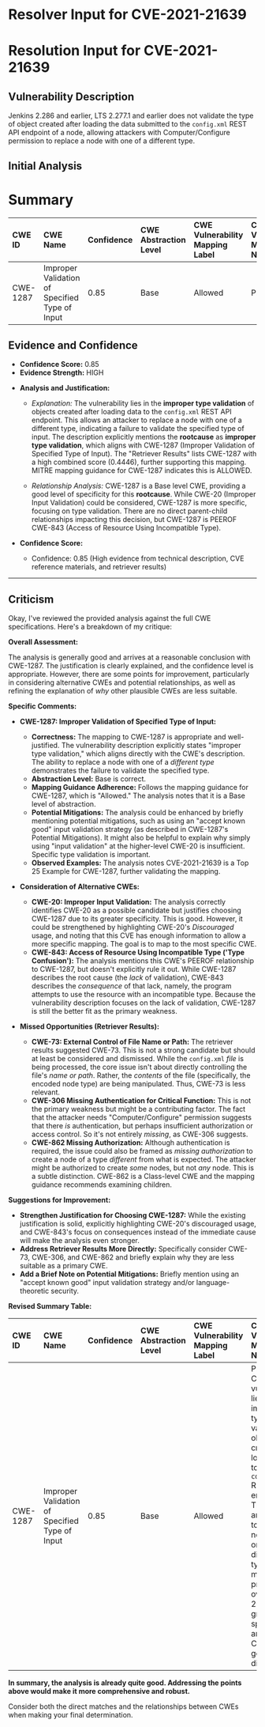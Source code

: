 # Resolver Input for CVE-2021-21639

# Resolution Input for CVE-2021-21639

## Vulnerability Description
Jenkins 2.286 and earlier, LTS 2.277.1 and earlier does not validate the type of object created after loading the data submitted to the `config.xml` REST API endpoint of a node, allowing attackers with Computer/Configure permission to replace a node with one of a different type.

## Initial Analysis
# Summary
| CWE ID  | CWE Name                                      | Confidence | CWE Abstraction Level | CWE Vulnerability Mapping Label | CWE-Vulnerability Mapping Notes |
| :-------- | :-------------------------------------------- | :--------- | :-------------------- | :------------------------------ | :------------------------------ |
| CWE-1287 | Improper Validation of Specified Type of Input | 0.85      | Base                  | Allowed                         | Primary CWE                     |

## Evidence and Confidence

*   **Confidence Score:** 0.85
*   **Evidence Strength:** HIGH

- **Analysis and Justification:**  
  - *Explanation:* The vulnerability lies in the **improper type validation** of objects created after loading data to the `config.xml` REST API endpoint. This allows an attacker to replace a node with one of a different type, indicating a failure to validate the specified type of input. The description explicitly mentions the **rootcause** as **improper type validation**, which aligns with CWE-1287 (Improper Validation of Specified Type of Input). The "Retriever Results" lists CWE-1287 with a high combined score (0.4446), further supporting this mapping. MITRE mapping guidance for CWE-1287 indicates this is ALLOWED.

  - *Relationship Analysis:* CWE-1287 is a Base level CWE, providing a good level of specificity for this **rootcause**. While CWE-20 (Improper Input Validation) could be considered, CWE-1287 is more specific, focusing on type validation. There are no direct parent-child relationships impacting this decision, but CWE-1287 is PEEROF CWE-843 (Access of Resource Using Incompatible Type).

- **Confidence Score:**
  - Confidence: 0.85 (High evidence from technical description, CVE reference materials, and retriever results)

---

## Criticism
Okay, I've reviewed the provided analysis against the full CWE specifications. Here's a breakdown of my critique:

**Overall Assessment:**

The analysis is generally good and arrives at a reasonable conclusion with CWE-1287. The justification is clearly explained, and the confidence level is appropriate. However, there are some points for improvement, particularly in considering alternative CWEs and potential relationships, as well as refining the explanation of *why* other plausible CWEs are less suitable.

**Specific Comments:**

*   **CWE-1287: Improper Validation of Specified Type of Input:**

    *   **Correctness:** The mapping to CWE-1287 is appropriate and well-justified. The vulnerability description explicitly states "improper type validation," which aligns directly with the CWE's description. The ability to replace a node with one of a *different type* demonstrates the failure to validate the specified type.
    *   **Abstraction Level:** Base is correct.
    *   **Mapping Guidance Adherence:** Follows the mapping guidance for CWE-1287, which is "Allowed." The analysis notes that it is a Base level of abstraction.
    *   **Potential Mitigations:** The analysis could be enhanced by briefly mentioning potential mitigations, such as using an "accept known good" input validation strategy (as described in CWE-1287's Potential Mitigations). It might also be helpful to explain why simply using "input validation" at the higher-level CWE-20 is insufficient. Specific type validation is important.
    *   **Observed Examples:** The analysis notes CVE-2021-21639 is a Top 25 Example for CWE-1287, further validating the mapping.

*   **Consideration of Alternative CWEs:**

    *   **CWE-20: Improper Input Validation:** The analysis correctly identifies CWE-20 as a possible candidate but justifies choosing CWE-1287 due to its greater specificity. This is good. However, it could be strengthened by highlighting CWE-20's *Discouraged* usage, and noting that this CVE has enough information to allow a more specific mapping.  The goal is to map to the most specific CWE.
    *   **CWE-843: Access of Resource Using Incompatible Type ('Type Confusion'):** The analysis mentions this CWE's PEEROF relationship to CWE-1287, but doesn't explicitly rule it out.  While CWE-1287 describes the root cause (the *lack* of validation), CWE-843 describes the *consequence* of that lack, namely, the program attempts to use the resource with an incompatible type. Because the vulnerability description focuses on the lack of validation, CWE-1287 is still the better fit as the primary weakness.

*   **Missed Opportunities (Retriever Results):**

    *   **CWE-73: External Control of File Name or Path:** The retriever results suggested CWE-73.  This is not a strong candidate but should at least be considered and dismissed. While the `config.xml` *file* is being processed, the core issue isn't about directly controlling the file's *name or path*. Rather, the *contents* of the file (specifically, the encoded node type) are being manipulated. Thus, CWE-73 is less relevant.
    *   **CWE-306 Missing Authentication for Critical Function:** This is not the primary weakness but might be a contributing factor. The fact that the attacker needs "Computer/Configure" permission suggests that there *is* authentication, but perhaps insufficient authorization or access control. So it's not entirely *missing*, as CWE-306 suggests.
    *   **CWE-862 Missing Authorization:** Although authentication is required, the issue could also be framed as *missing authorization* to create a node of a type *different* from what is expected.  The attacker might be authorized to create *some* nodes, but not *any* node.  This is a subtle distinction.  CWE-862 is a Class-level CWE and the mapping guidance recommends examining children.

**Suggestions for Improvement:**

*   **Strengthen Justification for Choosing CWE-1287:** While the existing justification is solid, explicitly highlighting CWE-20's discouraged usage, and CWE-843's focus on consequences instead of the immediate cause will make the analysis even stronger.
*   **Address Retriever Results More Directly:**  Specifically consider CWE-73, CWE-306, and CWE-862 and briefly explain why they are less suitable as a primary CWE.
*   **Add a Brief Note on Potential Mitigations:** Briefly mention using an "accept known good" input validation strategy and/or language-theoretic security.

**Revised Summary Table:**

| CWE ID   | CWE Name                                      | Confidence | CWE Abstraction Level | CWE Vulnerability Mapping Label | CWE-Vulnerability Mapping Notes                                                                                                                                                                                                                                                                                          |
| :--------- | :-------------------------------------------- | :--------- | :-------------------- | :------------------------------ | :--------------------------------------------------------------------------------------------------------------------------------------------------------------------------------------------------------------------------------------------------------------------------------------------------------------------------------- |
| CWE-1287  | Improper Validation of Specified Type of Input | 0.85      | Base                  | Allowed                         | Primary CWE. The vulnerability lies in the improper type validation of objects created after loading data to the `config.xml` REST API endpoint.  This allows an attacker to replace a node with one of a different type. This mapping is preferred over CWE-20 due to its greater specificity, and because CWE-20 is generally discouraged. |

**In summary, the analysis is already quite good. Addressing the points above would make it more comprehensive and robust.**

Consider both the direct matches and the relationships between CWEs
when making your final determination.
        